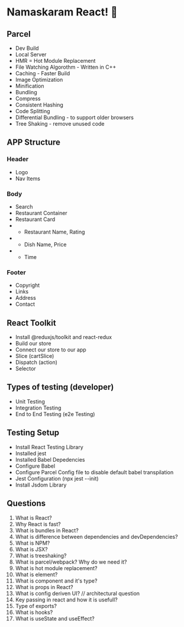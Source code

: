 # Namaskaram React! 🚀 
## Parcel
- Dev Build
- Local Server
- HMR = Hot Module Replacement
- File Watching Algorothm - Written in C++
- Caching - Faster Build
- Image Optimization
- Minification
- Bundling
- Compress
- Consistent Hashing
- Code Splitting
- Differential Bundling - to support older browsers
- Tree Shaking - remove unused code

## APP Structure
### Header
* Logo
* Nav Items
### Body
* Search
* Restaurant Container
* Restaurant Card
*  - Restaurant Name, Rating
*  - Dish Name, Price
*  - Time
### Footer
* Copyright
* Links 
* Address
* Contact

## React Toolkit
* Install @reduxjs/toolkit and react-redux
* Build our store
* Connect our store to our app
* Slice (cartSlice)
* Dispatch (action)
* Selector

## Types of testing (developer)
* Unit Testing
* Integration Testing
* End to End Testing (e2e Testing)

## Testing Setup
* Install React Testing Library
* Installed jest
* Installed Babel Depedencies
* Configure Babel
* Configure Parcel Config file to disable default babel transpilation
* Jest Configuration (npx jest --init)
* Install Jsdom Library

## Questions
1. What is React?
2. Why React is fast?
3. What is bundles in React?
4. What is difference between dependencies and devDependencies?
5. What is NPM?
6. What is JSX?
7. What is treeshaking?
8. What is parcel/webpack? Why do we need it?
9. What is hot module replacement?
10. What is element?
11. What is component and it's type?
12. What is props in React?
13. What is config deriven UI? // architectural question
14. Key passing in react and how it is usefull?
15. Type of exports?
16. What is hooks?
17. What is useState and useEffect?

